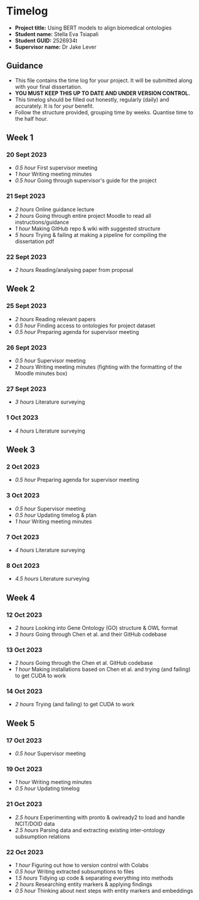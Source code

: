 # Timelog

* **Project title:** Using BERT models to align biomedical ontologies
* **Student name:** Stella Eva Tsiapali
* **Student GUID:** 2526934t
* **Supervisor name:** Dr Jake Lever

## Guidance

* This file contains the time log for your project. It will be submitted along with your final dissertation.
* **YOU MUST KEEP THIS UP TO DATE AND UNDER VERSION CONTROL.**
* This timelog should be filled out honestly, regularly (daily) and accurately. It is for *your* benefit.
* Follow the structure provided, grouping time by weeks.  Quantise time to the half hour.

## Week 1

### 20 Sept 2023

* *0.5 hour* First supervisor meeting
* *1 hour* Writing meeting minutes
* *0.5 hour* Going through supervisor's guide for the project

### 21 Sept 2023

* *2 hours* Online guidance lecture
* *2 hours* Going through entire project Moodle to read all instructions/guidance
* *1 hour* Making GitHub repo & wiki with suggested structure
* *5 hours* Trying & failing at making a pipeline for compiling the dissertation pdf

### 22 Sept 2023
* *2 hours* Reading/analysing paper from proposal

## Week 2

### 25 Sept 2023
* *2 hours* Reading relevant papers
* *0.5 hour* Finding access to ontologies for project dataset
* *0.5 hour* Preparing agenda for supervisor meeting

### 26 Sept 2023
* *0.5 hour* Supervisor meeting
* *2 hours* Writing meeting minutes (fighting with the formatting of the Moodle minutes box)

### 27 Sept 2023
* *3 hours* Literature surveying

### 1 Oct 2023
* *4 hours* Literature surveying

## Week 3

### 2 Oct 2023
* *0.5 hour* Preparing agenda for supervisor meeting

### 3 Oct 2023
* *0.5 hour* Supervisor meeting
* *0.5 hour* Updating timelog & plan
* *1 hour* Writing meeting minutes

### 7 Oct 2023
* *4 hours* Literature surveying

### 8 Oct 2023
* *4.5 hours* Literature surveying

## Week 4

### 12 Oct 2023
* *2 hours* Looking into Gene Ontology (GO) structure & OWL format
* *3 hours* Going through Chen et al. and their GitHub codebase

### 13 Oct 2023
* *2 hours* Going through the Chen et al. GitHub codebase
* *1 hour* Making installations based on Chen et al. and trying (and failing) to get CUDA to work 

### 14 Oct 2023
*  *2 hours* Trying (and failing) to get CUDA to work

## Week 5

### 17 Oct 2023
* *0.5 hour* Supervisor meeting

### 19 Oct 2023
* *1 hour* Writing meeting minutes
* *0.5 hour* Updating timelog

### 21 Oct 2023
* *2.5 hours* Experimenting with pronto & owlready2 to load and handle NCIT/DOID data
* *2.5 hours* Parsing data and extracting existing inter-ontology subsumption relations

### 22 Oct 2023
* *1 hour* Figuring out how to version control with Colabs
* *0.5 hour* Writing extracted subsumptions to files
* *1.5 hours* Tidying up code & separating everything into methods 
* *2 hours* Researching entity markers & applying findings
* *0.5 hour* Thinking about next steps with entity markers and embeddings

